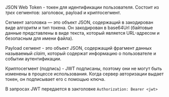 JSON Web Token - токен для идентификации пользователя. Состоит из *трех* сегментов: заголовок, payload и криптосегмент.

Сегмент заголовка — это объект JSON, содержащий в закодирован виде алгоритм и тип токена. Он закодирован в base64Url (байтовые данные представлены в виде текста, который является URL-адресом и безопасным для имени файла).

Payload сегмент - это объект JSON, содержащий фрагмент данных называемый *claim*, который содержат информацию о пользователе и событии аутентификации.

Криптосегмент (подпись) - JWT подписаны, поэтому они не могут быть изменены в процессе использования. Когда сервер авторизации выдает токен, он подписывает его с помощью ключа.

В запросах JWT передается в закголовке `Authorization: Bearer <jwt>`

